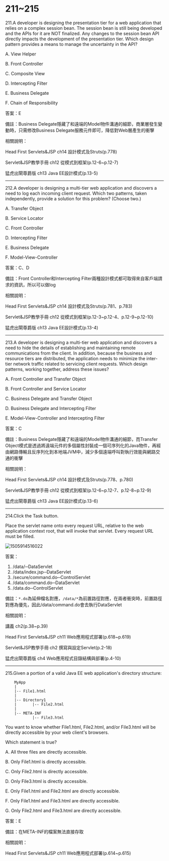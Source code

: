 211~215
========================

211.A developer is designing the presentation tier for a web application that relies on a complex session bean. The session bean is still being developed and the APIs for it are NOT finalized. Any changes to the session bean API directly impacts the development of the presentation tier. Which design pattern provides a means to manage the uncertainty in the API?

A.   View Helper 

B.   Front Controller 

C.   Composite View 

D.   Intercepting Filter 

E.   Business Delegate 

F.   Chain of Responsibility

答案：E

備註：Business Delegate隱藏了和遠端的Model物件溝通的細節，商業層發生變動時，只需修改Business Delegate服務元件即可，降低對Web層產生的衝擊

相關說明：

Head First Servlets&JSP ch14 設計模式及Struts(p.778)

Servlet&JSP教學手冊 ch12 從模式到框架(p.12-6~p.12-7)

猛虎出閘尊爵版 ch13 Java EE設計模式(p.13-5)

---
212.A developer is designing a multi-tier web application and discovers a need to log each incoming client request. Which two patterns, taken independently, provide a solution for this problem? (Choose two.)

A.   Transfer Object 

B.   Service Locator 

C.   Front Controller 

D.   Intercepting Filter 

E.   Business Delegate 

F.   Model-View-Controller

答案：C、D

備註：Front Controller和Intercepting Filter兩種設計模式都可取得來自客戶端請求的資訊，所以可以做log

相關說明：

Head First Servlets&JSP ch14 設計模式及Struts(p.781、p.783)

Servlet&JSP教學手冊 ch12 從模式到框架(p.12-3~p.12-4、p.12-9~p.12-10)

猛虎出閘尊爵版 ch13 Java EE設計模式(p.13-4)

---
213.A developer is designing a multi-tier web application and discovers a need to hide the details of establishing and maintaining remote communications from the client. In addition, because the business and resource tiers are distributed, the application needs to minimize the inter-tier network traffic related to servicing client requests. Which design patterns, working together, address these issues?

A.   Front Controller and Transfer Object 

B.   Front Controller and Service Locator 

C.   Business Delegate and Transfer Object 

D.   Business Delegate and Intercepting Filter 

E.   Model-View-Controller and Intercepting Filter

答案：C

備註：Business Delegate隱藏了和遠端的Model物件溝通的細節，而Transfer Object模式是透過將遠端元件的多個屬性封裝成一個可序列化的Java物件，再經由網路傳輸且反序列化到本地端JVM中，減少多個遠端呼叫對執行效能與網路交通的衝擊

相關說明：

Head First Servlets&JSP ch14 設計模式及Struts(p.778、p.780)

Servlet&JSP教學手冊 ch12 從模式到框架(p.12-6~p.12-7、p.12-8~p.12-9)

猛虎出閘尊爵版 ch13 Java EE設計模式(p.13-6)

---
214.Click the Task button. 

Place the servlet name onto every request URL, relative to the web application context root, that will invoke that servlet. Every request URL must be filled.

![1505914516022](file://media/25752.jpeg)

答案：

1. /data/─DataServlet
2. /data/index.jsp─DataServlet
3. /secure/command.do─ControlServlet
4. /data/command.do─DataServlet
5. /data.do─ControlServlet

備註：`*.do`為延伸檔名對應，`/data/*`為前置路徑對應，在兩者衝突時，前置路徑對應為優先，因此/data/command.do會去執行DataServlet

相關說明：

講義 ch2(p.38~p.39)

Head First Servlets&JSP ch11 Web應用程式部署(p.618~p.619)

Servlet&JSP教學手冊 ch2 撰寫與設定Servlet(p.2-18)

猛虎出閘尊爵版 ch4 Web應用程式目錄結構與部署(p.4-10)


---
215.Given a portion of a valid Java EE web application's directory structure: 

		MyApp       
		|        
		|-- File1.html        
		|        
		|-- Directory1       
		|		|-- File2.html 
		|        
		|-- META-INF              
				|-- File3.html 

You want to know whether File1.html, File2.html, and/or File3.html will be directly accessible by your web client's browsers. 

Which statement is true?

A.   All three files are directly accessible. 

B.   Only File1.html is directly accessible. 

C.   Only File2.html is directly accessible. 

D.   Only File3.html is directly accessible. 

E.   Only File1.html and File2.html are directly accessible. 

F.   Only File1.html and File3.html are directly accessible.

G.   Only File2.html and File3.html are directly accessible.

答案：E

備註：在META-INF的檔案無法直接存取

相關說明：

Head First Servlets&JSP ch11 Web應用程式部署(p.614~p.615)

